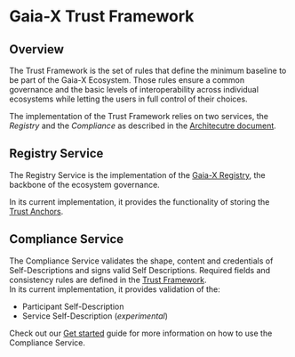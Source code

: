 # Gaia-X Trust Framework

## Overview

The Trust Framework is the set of rules that define the minimum baseline to be part of the Gaia-X Ecosystem. Those rules ensure a common governance and the basic levels of interoperability across individual ecosystems while letting the users in full control of their choices.

The implementation of the Trust Framework relies on two services, the *Registry* and the *Compliance* as described in the [Architecutre document](https://gaia-x.gitlab.io/technical-committee/architecture-document). 

## Registry Service
The Registry Service is the implementation of the [Gaia-X Registry](https://gaia-x.gitlab.io/technical-committee/architecture-document/operating_model/#gaia-x-registry), the backbone of the ecosystem governance.

In its current implementation, it provides the functionality of storing the [Trust Anchors](https://gaia-x.gitlab.io/policy-rules-committee/trust-framework/trust_anchors/).

## Compliance Service

The Compliance Service validates the shape, content and credentials of Self-Descriptions and signs valid Self Descriptions. Required fields and consistency rules are defined in the [Trust Framework](https://gaia-x.gitlab.io/policy-rules-committee/trust-framework/).  
In its current implementation, it provides validation of the:
 - Participant Self-Description
 - Service Self-Description (_experimental_)

Check out our [Get started](https://gitlab.com/gaia-x/lab/compliance/gx-compliance#get-started-using-the-api) guide for more information on how to use the Compliance Service.
